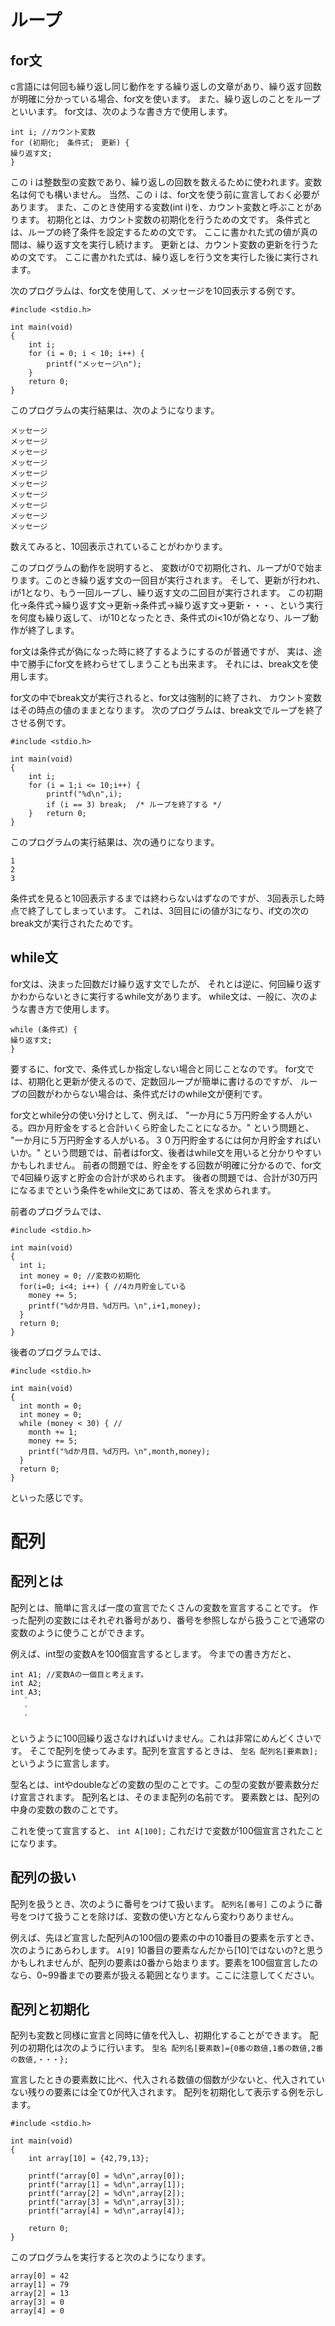 # ループ

## for文

 c言語には何回も繰り返し同じ動作をする繰り返しの文章があり、繰り返す回数が明確に分かっている場合、for文を使います。
 また、繰り返しのことをループといいます。
 for文は、次のような書き方で使用します。

```
int i; //カウント変数
for (初期化;　条件式;　更新) {
繰り返す文;
}
```
この i は整数型の変数であり、繰り返しの回数を数えるために使われます。変数名は何でも構いません。
当然、この i は、for文を使う前に宣言しておく必要があります。
また、このとき使用する変数(int i)を、カウント変数と呼ぶことがあります。
初期化とは、カウント変数の初期化を行うための文です。
条件式とは、ループの終了条件を設定するための文です。
ここに書かれた式の値が真の間は、繰り返す文を実行し続けます。
更新とは、カウント変数の更新を行うための文です。
ここに書かれた式は、繰り返しを行う文を実行した後に実行されます。
 
 次のプログラムは、for文を使用して、メッセージを10回表示する例です。
```
#include <stdio.h>

int main(void)
{
	int i;
	for (i = 0; i < 10; i++) { 
		printf("メッセージ\n");
	}
	return 0;
}
```
このプログラムの実行結果は、次のようになります。
```
メッセージ
メッセージ
メッセージ
メッセージ
メッセージ
メッセージ
メッセージ
メッセージ
メッセージ
メッセージ
```
数えてみると、10回表示されていることがわかります。

このプログラムの動作を説明すると、
変数iが0で初期化され、ループが0で始まります。このとき繰り返す文の一回目が実行されます。
そして、更新が行われ、iが1となり、もう一回ループし、繰り返す文の二回目が実行されます。
この初期化→条件式→繰り返す文→更新→条件式→繰り返す文→更新・・・、という実行を何度も繰り返して、
iが10となったとき、条件式のi<10が偽となり、ループ動作が終了します。

for文は条件式が偽になった時に終了するようにするのが普通ですが、
実は、途中で勝手にfor文を終わらせてしまうことも出来ます。
それには、break文を使用します。

for文の中でbreak文が実行されると、for文は強制的に終了され、
カウント変数はその時点の値のままとなります。
次のプログラムは、break文でループを終了させる例です。
```
#include <stdio.h>

int main(void)
{
	int i;
	for (i = 1;i <= 10;i++) {
		printf("%d\n",i);
		if (i == 3) break;	/* ループを終了する */
	}	return 0;
}
```
このプログラムの実行結果は、次の通りになります。

```
1
2
3
```
条件式を見ると10回表示するまでは終わらないはずなのですが、
3回表示した時点で終了してしまっています。
これは、3回目にiの値が3になり、if文の次のbreak文が実行されたためです。

## while文

for文は、決まった回数だけ繰り返す文でしたが、
それとは逆に、何回繰り返すかわからないときに実行するwhile文があります。
while文は、一般に、次のような書き方で使用します。
```
while (条件式) {
繰り返す文;
}
```
要するに、for文で、条件式しか指定しない場合と同じことなのです。
for文では、初期化と更新が使えるので、定数回ループが簡単に書けるのですが、
ループの回数がわからない場合は、条件式だけのwhile文が便利です。

for文とwhile分の使い分けとして、例えば、
"一か月に５万円貯金する人がいる。四か月貯金をすると合計いくら貯金したことになるか。"
という問題と、
"一か月に５万円貯金する人がいる。３０万円貯金するには何か月貯金すればいいか。"
という問題では、前者はfor文、後者はwhile文を用いると分かりやすいかもしれません。
前者の問題では、貯金をする回数が明確に分かるので、for文で4回繰り返すと貯金の合計が求められます。
後者の問題では、合計が30万円になるまでという条件をwhile文にあてはめ、答えを求められます。

前者のプログラムでは、
```
#include <stdio.h>

int main(void)
{
  int i;
  int money = 0; //変数の初期化
  for(i=0; i<4; i++) { //4カ月貯金している
    money += 5;
    printf("%dか月目、%d万円。\n",i+1,money);
  }
  return 0;
}
```

後者のプログラムでは、
```
#include <stdio.h>

int main(void)
{
  int month = 0;
  int money = 0;
  while (money < 30) { //
    month += 1;
    money += 5;
    printf("%dか月目、%d万円。\n",month,money);
  }
  return 0;
}
```
といった感じです。

# 配列

## 配列とは
配列とは、簡単に言えば一度の宣言でたくさんの変数を宣言することです。
作った配列の変数にはそれぞれ番号があり、番号を参照しながら扱うことで通常の変数のように使うことができます。

例えば、int型の変数Aを100個宣言するとします。
今までの書き方だと、
```
int A1; //変数Aの一個目と考えます。
int A2;
int A3;
   `
   `
   `
```
というように100回繰り返さなければいけません。これは非常にめんどくさいです。
そこで配列を使ってみます。配列を宣言するときは、
`
型名 配列名[要素数];
`
というように宣言します。

型名とは、intやdoubleなどの変数の型のことです。この型の変数が要素数分だけ宣言されます。
配列名とは、そのまま配列の名前です。
要素数とは、配列の中身の変数の数のことです。

これを使って宣言すると、
`
int A[100];
`
これだけで変数が100個宣言されたことになります。


## 配列の扱い
配列を扱うとき、次のように番号をつけて扱います。
`
配列名[番号]
`
このように番号をつけて扱うことを除けば、変数の使い方となんら変わりありません。

例えば、先ほど宣言した配列Aの100個の要素の中の10番目の要素を示すとき、次のようにあらわします。
`
A[9]
`
10番目の要素なんだから[10]ではないの?と思うかもしれませんが、配列の要素は0番から始まります。要素を100個宣言したのなら、0~99番までの要素が扱える範囲となります。ここに注意してください。


## 配列と初期化
配列も変数と同様に宣言と同時に値を代入し、初期化することができます。
配列の初期化は次のように行います。
`
型名 配列名[要素数]={0番の数値,1番の数値,2番の数値,・・・};
`

宣言したときの要素数に比べ、代入される数値の個数が少ないと、代入されていない残りの要素には全て0が代入されます。
配列を初期化して表示する例を示します。
```
#include <stdio.h>

int main(void)
{
	int array[10] = {42,79,13};
	
	printf("array[0] = %d\n",array[0]);
	printf("array[1] = %d\n",array[1]);
	printf("array[2] = %d\n",array[2]);
	printf("array[3] = %d\n",array[3]);
	printf("array[4] = %d\n",array[4]);
	
	return 0;
}
```
このプログラムを実行すると次のようになります。
```
array[0] = 42
array[1] = 79
array[2] = 13
array[3] = 0
array[4] = 0
```
